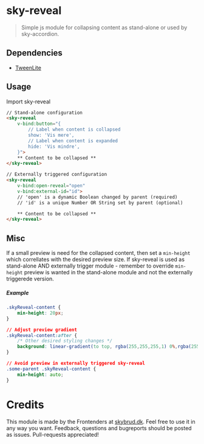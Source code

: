 # sky-reveal
> Simple js module for collapsing content as stand-alone or used by sky-accordion.

## Dependencies
- [TweenLite](https://github.com/greensock/GreenSock-JS)

## Usage
Import sky-reveal
``` html
// Stand-alone configuration
<sky-reveal
	v-bind:button="{
	    // Label when content is collapsed
		show: 'Vis mere',
		// Label when content is expanded
		hide: 'Vis mindre',
	}">
    ** Content to be collapsed **
</sky-reveal>

// Externally triggered configuration
<sky-reveal
	v-bind:open-reveal="open"
	v-bind:external-id="id">
    // 'open' is a dynamic Boolean changed by parent (required)
    // 'id' is a unique Number OR String set by parent (optional)

    ** Content to be collapsed **
</sky-reveal>
```

## Misc
If a small preview is need for the collapsed content, then set a `min-height` which correllates with the desired preview size. If sky-reveal is used as stand-alone AND externally trigger module - remember to override `min-height` preview is wanted in the stand-alone module and not the externally triggerede version.
##### Example
``` css
.skyReveal-content {
    min-height: 20px;
}

// Adjust preview gradient
.skyReveal-content:after {
    /* Other desired styling changes */
    background: linear-gradient(to top, rgba(255,255,255,1) 0%,rgba(255,255,255,0) 100%);
}

// Avoid preview in externally triggered sky-reveal
.some-parent .skyReveal-content {
    min-height: auto;
}
```

# Credits
This module is made by the Frontenders at [skybrud.dk](http://www.skybrud.dk/). Feel free to use it in any way you want. Feedback, questions and bugreports should be posted as issues. Pull-requests appreciated!